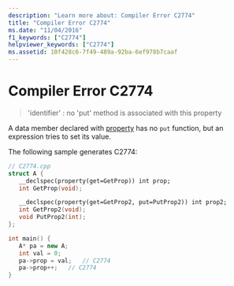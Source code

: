 ```yaml
---
description: "Learn more about: Compiler Error C2774"
title: "Compiler Error C2774"
ms.date: "11/04/2016"
f1_keywords: ["C2774"]
helpviewer_keywords: ["C2774"]
ms.assetid: 10f428c6-7f49-489a-92ba-6ef978b7caaf
---
```

# Compiler Error C2774

> 'identifier' : no 'put' method is associated with this property

A data member declared with [property](../../cpp/property-cpp.md) has no `put` function, but an expression tries to set its value.

The following sample generates C2774:

```cpp
// C2774.cpp
struct A {
   __declspec(property(get=GetProp)) int prop;
   int GetProp(void);

   __declspec(property(get=GetProp2, put=PutProp2)) int prop2;
   int GetProp2(void);
   void PutProp2(int);
};

int main() {
   A* pa = new A;
   int val = 0;
   pa->prop = val;   // C2774
   pa->prop++;   // C2774
}
```
